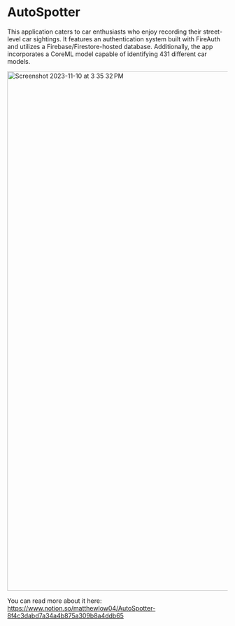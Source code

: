 # AutoSpotter

This application caters to car enthusiasts who enjoy recording their street-level car sightings. It features an authentication system built with FireAuth and utilizes a Firebase/Firestore-hosted database. Additionally, the app incorporates a CoreML model capable of identifying 431 different car models.

<img width="1186" alt="Screenshot 2023-11-10 at 3 35 32 PM" src="https://github.com/matthewlow04/AutoSpotter/assets/105395794/da3d41c3-b796-40cc-a5cf-ebb335d9ce5d">

You can read more about it here:
https://www.notion.so/matthewlow04/AutoSpotter-8f4c3dabd7a34a4b875a309b8a4ddb65
